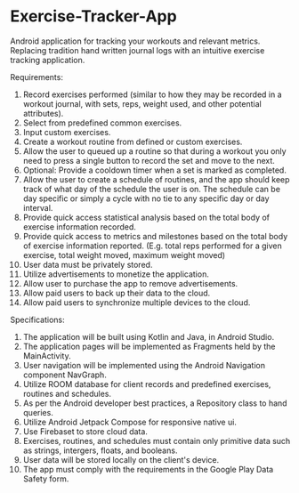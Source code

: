 # Exercise-Tracker-App
 Android application for tracking your workouts and relevant metrics. Replacing tradition hand written journal logs with an intuitive exercise tracking application. 

 Requirements:
 
 1. Record exercises performed (similar to how they may be recorded in a workout journal, with sets, reps, weight used, and other potential attributes).
 2. Select from predefined common exercises.
 3. Input custom exercises.
 4. Create a workout routine from defined or custom exercises.
 5. Allow the user to queued up a routine so that during a workout you only need to press a single button to record the set and move to the next.
 6. Optional: Provide a cooldown timer when a set is marked as completed.
 7. Allow the user to create a schedule of routines, and the app should keep track of what day of the schedule the user is on.
    The schedule can be day specific or simply a cycle with no tie to any specific day or day interval.
 8. Provide quick access statistical analysis based on the total body of exercise information recorded.
 9. Provide quick access to metrics and milestones based on the total body of exercise information reported. (E.g. total reps performed for a given exercise, total weight moved, maximum weight moved)
 10. User data must be privately stored.
 11. Utilize advertisements to monetize the application.
 12. Allow user to purchase the app to remove advertisements.
 13. Allow paid users to back up their data to the cloud.
 14. Allow paid users to synchronize multiple devices to the cloud.

Specifications:

1. The application will be built using Kotlin and Java, in Android Studio.
2. The application pages will be implemented as Fragments held by the MainActivity.
3. User navigation will be implemented using the Android Navigation component NavGraph.
4. Utilize ROOM database for client records and predefined exercises, routines and schedules.
5. As per the Android developer best practices, a Repository class to hand queries.
6. Utilize Android Jetpack Compose for responsive native ui.
7. Use Firebaset to store cloud data.
8. Exercises, routines, and schedules must contain only primitive data such as strings, intergers, floats, and booleans.
9. User data will be stored locally on the client's device.
10. The app must comply with the requirements in the Google Play Data Safety form.







    
    
